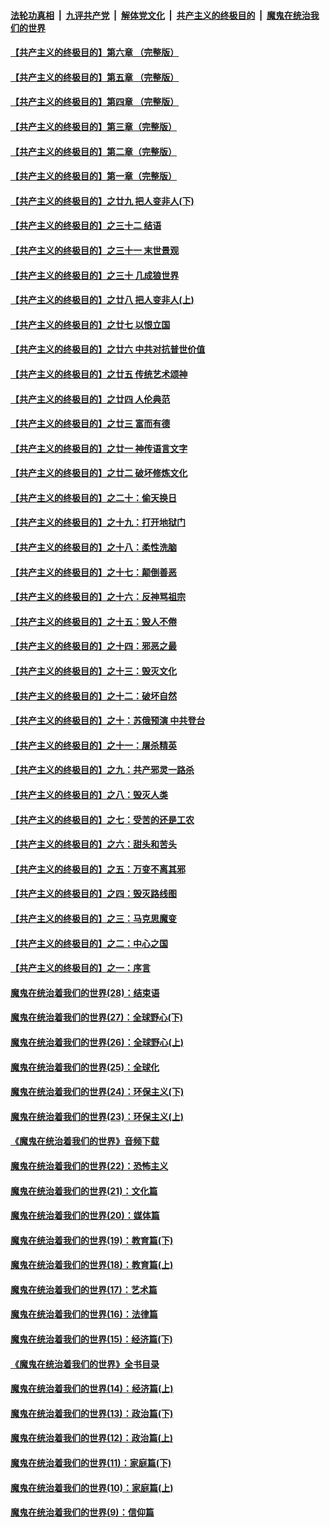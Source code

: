 ####  [法轮功真相](../../../../basic/blob/master/README.md?t=10040401) &nbsp;|&nbsp; [九评共产党](../../../../9ping.md/blob/master/README.md?t=10040401) &nbsp;|&nbsp; [解体党文化](../../../../jtdwh.md/blob/master/README.md?t=10040401)  &nbsp;|&nbsp; [共产主义的终极目的](../../../../gczydzjmd.md/blob/master/README.md?t=10040401) &nbsp;|&nbsp; [魔鬼在统治我们的世界](../../../../mgztzwmdsj.md/blob/master/README.md?t=10040401) 

#### [【共产主义的终极目的】第六章 （完整版）](../pages/nsc422/n11428913.md?t=10040401) 

#### [【共产主义的终极目的】第五章 （完整版）](../pages/nsc422/n11428912.md?t=10040401) 

#### [【共产主义的终极目的】第四章 （完整版）](../pages/nsc422/n11428907.md?t=10040401) 

#### [【共产主义的终极目的】第三章（完整版）](../pages/nsc422/n11428848.md?t=10040401) 

#### [【共产主义的终极目的】第二章（完整版）](../pages/nsc422/n11428831.md?t=10040401) 

#### [【共产主义的终极目的】第一章（完整版）](../pages/nsc422/n11417651.md?t=10040401) 

#### [【共产主义的终极目的】之廿九 把人变非人(下)](../pages/nsc422/n11344140.md?t=10040401) 

#### [【共产主义的终极目的】之三十二 结语](../pages/nsc422/n11360535.md?t=10040401) 

#### [【共产主义的终极目的】之三十一 末世景观](../pages/nsc422/n11351129.md?t=10040401) 

#### [【共产主义的终极目的】之三十 几成狼世界](../pages/nsc422/n11348280.md?t=10040401) 

#### [【共产主义的终极目的】之廿八 把人变非人(上)](../pages/nsc422/n11340492.md?t=10040401) 

#### [【共产主义的终极目的】之廿七 以恨立国](../pages/nsc422/n11336944.md?t=10040401) 

#### [【共产主义的终极目的】之廿六 中共对抗普世价值](../pages/nsc422/n11324785.md?t=10040401) 

#### [【共产主义的终极目的】之廿五 传统艺术颂神](../pages/nsc422/n11296396.md?t=10040401) 

#### [【共产主义的终极目的】之廿四 人伦典范](../pages/nsc422/n11296397.md?t=10040401) 

#### [【共产主义的终极目的】之廿三 富而有德](../pages/nsc422/n11283598.md?t=10040401) 

#### [【共产主义的终极目的】之廿一 神传语言文字](../pages/nsc422/n11263265.md?t=10040401) 

#### [【共产主义的终极目的】之廿二 破坏修炼文化](../pages/nsc422/n11245728.md?t=10040401) 

#### [【共产主义的终极目的】之二十：偷天换日](../pages/nsc422/n11238846.md?t=10040401) 

#### [【共产主义的终极目的】之十九：打开地狱门](../pages/nsc422/n11206376.md?t=10040401) 

#### [【共产主义的终极目的】之十八：柔性洗脑](../pages/nsc422/n11199994.md?t=10040401) 

#### [【共产主义的终极目的】之十七：颠倒善恶](../pages/nsc422/n11179782.md?t=10040401) 

#### [【共产主义的终极目的】之十六：反神骂祖宗](../pages/nsc422/n11166798.md?t=10040401) 

#### [【共产主义的终极目的】之十五：毁人不倦](../pages/nsc422/n11166792.md?t=10040401) 

#### [【共产主义的终极目的】之十四：邪恶之最](../pages/nsc422/n11150249.md?t=10040401) 

#### [【共产主义的终极目的】之十三：毁灭文化](../pages/nsc422/n11135227.md?t=10040401) 

#### [【共产主义的终极目的】之十二：破坏自然](../pages/nsc422/n11135214.md?t=10040401) 

#### [【共产主义的终极目的】之十：苏俄预演 中共登台](../pages/nsc422/n11118424.md?t=10040401) 

#### [【共产主义的终极目的】之十一：屠杀精英](../pages/nsc422/n11118442.md?t=10040401) 

#### [【共产主义的终极目的】之九：共产邪灵一路杀](../pages/nsc422/n11114139.md?t=10040401) 

#### [【共产主义的终极目的】之八：毁灭人类](../pages/nsc422/n11108503.md?t=10040401) 

#### [【共产主义的终极目的】之七：受苦的还是工农](../pages/nsc422/n11101809.md?t=10040401) 

#### [【共产主义的终极目的】之六：甜头和苦头](../pages/nsc422/n11096971.md?t=10040401) 

#### [【共产主义的终极目的】之五：万变不离其邪](../pages/nsc422/n11091285.md?t=10040401) 

#### [【共产主义的终极目的】之四：毁灭路线图](../pages/nsc422/n11086284.md?t=10040401) 

#### [【共产主义的终极目的】之三：马克思魔变](../pages/nsc422/n11061941.md?t=10040401) 

#### [【共产主义的终极目的】之二：中心之国](../pages/nsc422/n11047728.md?t=10040401) 

#### [【共产主义的终极目的】之一：序言](../pages/nsc422/n11086077.md?t=10040401) 

#### [魔鬼在统治着我们的世界(28)：结束语](../pages/nsc422/n10936246.md?t=10040401) 

#### [魔鬼在统治着我们的世界(27)：全球野心(下)](../pages/nsc422/n10928319.md?t=10040401) 

#### [魔鬼在统治着我们的世界(26)：全球野心(上)](../pages/nsc422/n10900318.md?t=10040401) 

#### [魔鬼在统治着我们的世界(25)：全球化](../pages/nsc422/n10788205.md?t=10040401) 

#### [魔鬼在统治着我们的世界(24)：环保主义(下)](../pages/nsc422/n10695307.md?t=10040401) 

#### [魔鬼在统治着我们的世界(23)：环保主义(上)](../pages/nsc422/n10688613.md?t=10040401) 

#### [《魔鬼在统治着我们的世界》音频下载](../pages/nsc422/n10635553.md?t=10040401) 

#### [魔鬼在统治着我们的世界(22)：恐怖主义](../pages/nsc422/n10614727.md?t=10040401) 

#### [魔鬼在统治着我们的世界(21)：文化篇](../pages/nsc422/n10597706.md?t=10040401) 

#### [魔鬼在统治着我们的世界(20)：媒体篇](../pages/nsc422/n10586579.md?t=10040401) 

#### [魔鬼在统治着我们的世界(19)：教育篇(下)](../pages/nsc422/n10564808.md?t=10040401) 

#### [魔鬼在统治着我们的世界(18)：教育篇(上)](../pages/nsc422/n10526970.md?t=10040401) 

#### [魔鬼在统治着我们的世界(17)：艺术篇](../pages/nsc422/n10499093.md?t=10040401) 

#### [魔鬼在统治着我们的世界(16)：法律篇](../pages/nsc422/n10485969.md?t=10040401) 

#### [魔鬼在统治着我们的世界(15)：经济篇(下)](../pages/nsc422/n10469975.md?t=10040401) 

#### [《魔鬼在统治着我们的世界》全书目录](../pages/nsc422/n10464261.md?t=10040401) 

#### [魔鬼在统治着我们的世界(14)：经济篇(上)](../pages/nsc422/n10457370.md?t=10040401) 

#### [魔鬼在统治着我们的世界(13)：政治篇(下)](../pages/nsc422/n10448270.md?t=10040401) 

#### [魔鬼在统治着我们的世界(12)：政治篇(上)](../pages/nsc422/n10444576.md?t=10040401) 

#### [魔鬼在统治着我们的世界(11)：家庭篇(下)](../pages/nsc422/n10440961.md?t=10040401) 

#### [魔鬼在统治着我们的世界(10)：家庭篇(上)](../pages/nsc422/n10435448.md?t=10040401) 

#### [魔鬼在统治着我们的世界(9)：信仰篇](../pages/nsc422/n10432159.md?t=10040401) 

